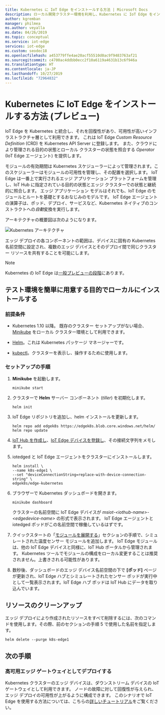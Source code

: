 ```yaml
---
title: Kubernetes に IoT Edge をインストールする方法 | Microsoft Docs
description: ローカル開発クラスター環境を利用し、Kubernetes に IoT Edge をインストールする方法について説明します
author: kgremban
manager: philmea
ms.author: veyalla
ms.date: 04/26/2019
ms.topic: conceptual
ms.service: iot-edge
services: iot-edge
ms.custom: seodec18
ms.openlocfilehash: a453779ffe4ae20acf55510d0ac9f9483763af21
ms.sourcegitcommit: c4700ac4ddbb0ecc2f10a6119a4631b13c6f946a
ms.translationtype: HT
ms.contentlocale: ja-JP
ms.lasthandoff: 10/27/2019
ms.locfileid: "72964832"
---
```

# <a name="how-to-install-iot-edge-on-kubernetes-preview"></a>Kubernetes に IoT Edge をインストールする方法 (プレビュー)

IoT Edge を Kubernetes と統合し、それを回復性があり、可用性が高いインフラストラクチャ層として利用できます。 これは IoT Edge *Custom Resource Definition* (CRD) を Kubernetes API Server に登録します。 また、クラウドにより管理される目的の状態とローカル クラスターの状態を照合する *Operator* (IoT Edge エージェント) を提供します。 

モジュールの有効期間は Kubernetes スケジューラーによって管理されます。このスケジューラーはモジュールの可用性を管理し、その配置を選択します。 IoT Edge は一番上で実行されるエッジ アプリケーション プラットフォームを管理し、IoT Hub に指定されている目的の状態とエッジ クラスターでの状態と継続的に照合します。 エッジ アプリケーション モデルはそれでも、IoT Edge のモジュールとルートを基礎とするおなじみのモデルです。 IoT Edge エージェントの演算子は、ポッド、デプロイ、サービスなど、Kubernetes ネイティブのコンストラクトへの*自動*変換を実行します。

アーキテクチャの概要図は次のようになります。

![Kubernetes アーキテクチャ](./media/how-to-install-iot-edge-kubernetes/k8s-arch.png)

エッジ デプロイの各コンポーネントの範囲は、デバイスに固有の Kubernetes 名前空間に設定され、複数のエッジ デバイスとそのデプロイ間で同じクラスター リソースを共有することを可能にします。

>[!NOTE]
>Kubernetes の IoT Edge は[一般プレビューの段階](https://azure.microsoft.com/support/legal/preview-supplemental-terms/)にあります。

## <a name="install-locally-for-a-quick-test-environment"></a>テスト環境を簡単に用意する目的でローカルにインストールする

### <a name="prerequisites"></a>前提条件

* Kubernetes 1.10 以降。 既存のクラスター セットアップがない場合、[Minikube](https://kubernetes.io/docs/setup/minikube/) をローカル クラスター環境として利用できます。 

* [Helm](https://helm.sh/docs/using_helm/#quickstart-guide)。これは Kubernetes パッケージ マネージャーです。

* [kubectl](https://kubernetes.io/docs/tasks/tools/install-kubectl/)。クラスターを表示し、操作するために使用します。

### <a name="setup-steps"></a>セットアップの手順

1. **Minikube** を起動します。

    ``` shell
    minikube start
    ```

1. クラスターで **Helm** サーバー コンポーネント (*tiller*) を初期化します。

    ``` shell
    helm init
    ```

1. IoT Edge リポジトリを追加し、helm インストールを更新します。

    ``` shell
    helm repo add edgek8s https://edgek8s.blob.core.windows.net/helm/
    helm repo update
    ```

1. [IoT Hub を作成し](../iot-hub/iot-hub-create-through-portal.md)、[IoT Edge デバイスを登録し](how-to-register-device.md)、その接続文字列をメモします。

1. iotedged と IoT Edge エージェントをクラスターにインストールします。

    ```shell
    helm install \
    --name k8s-edge1 \
    --set "deviceConnectionString=replace-with-device-connection-string" \
    edgek8s/edge-kubernetes
    ```
1. ブラウザーで Kubernetes ダッシュボードを開きます。

    ```shell
    minikube dashboard
    ```

    クラスターの名前空間に IoT Edge デバイスが *msiot-\<iothub-name>-\<edgedevice-name>* の形式で表示されます。 IoT Edge エージェントと iotedged ポッドがこの名前空間で稼働しているはずです。

1. クイックスタートの「[モジュールを展開する](quickstart-linux.md#deploy-a-module)」セクションの手順で、シミュレートされた温度センサー モジュールを追加します。 IoT Edge モジュールは、他の IoT Edge デバイスと同様に、IoT Hub ポータルから管理されます。 Kubernetes ツールでモジュールの構成をローカル変更することは推奨されません。上書きされる可能性があります。

1. 数秒後、ダッシュボードのエッジ デバイス名前空間の下で **[ポッド]** ページが更新され、IoT Edge ハブとシミュレートされたセンサー ポッドが実行中として一覧表示されます。IoT Edge ハブ ポッドは IoT Hub にデータを取り込んでいます。

## <a name="clean-up-resources"></a>リソースのクリーンアップ

エッジ デプロイにより作成されたリソースをすべて削除するには、次のコマンドを使用します。その際、前のセクションの手順 5 で使用した名前を指定します。

``` shell
helm delete --purge k8s-edge1
```

## <a name="next-steps"></a>次の手順

### <a name="deploy-as-a-highly-available-edge-gateway"></a>高可用エッジ ゲートウェイとしてデプロイする 

Kubernetes クラスターのエッジ デバイスは、ダウンストリーム デバイスの IoT ゲートウェイとして利用できます。 ノードの故障に対して回復性が与えられ、エッジ デプロイの可用性が上がるように構成できます。 このシナリオで IoT Edge を使用する方法については、こちらの[詳しいチュートリアル](https://github.com/Azure-Samples/iotedge-gateway-on-kubernetes)をご覧ください。